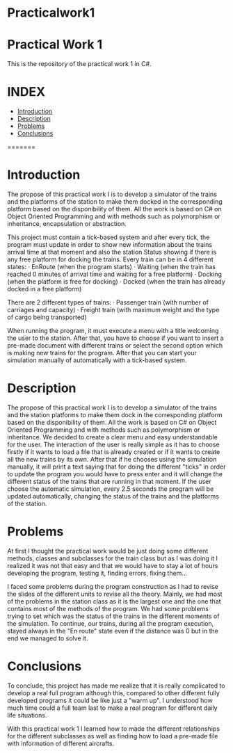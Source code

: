 # Practicalwork1

# Practical Work 1 
This is the repository of the practical work 1 in C#. 

# INDEX

- [Introduction](#introduction)
- [Description](#docking-simulator-software-practical-work-i)
- [Problems](#problems)
- [Conclusions](#conclusions)


=======
# Introduction

The propose of this practical work I is to develop a simulator of the trains and the platforms of the station to make them docked in the corresponding platform based on the disponibility of them. All the work is based on C# on Object Oriented Programming and with methods such as polymorphism or inheritance, encapsulation or abstraction.

This project must contain a tick-based system and after every tick, the program must update in order to show new information about the trains arrival time at that moment and also the station Status showing if there is any free platform for docking the trains. 
Every train can be in 4 different states:
    · EnRoute (when the program starts)
    · Waiting (when the train has reached 0 minutes of arrival time and waiting for a free platform)
    · Docking (when the platform is free for docking)
    · Docked (when the train has already docked in a free platform)

There are 2 different types of trains:
    · Passenger train (with number of carriages and capacity)
    · Freight train (with maximum weight and the type of cargo being transported)
    

When running the program, it must execute a menu with a title welcoming the user to the station. After that, you have to choose if you want to insert a pre-made document with different trains or select the second option which is making new trains for the program. After that you can start your simulation manually of automatically with a tick-based system.


# Description 

The propose of this practical work I is to develop a simulator of the trains and the station platforms to make them dock in the corresponding platform based on the disponibility of them. All the work is based on C# on Object Oriented Programming and with methods such as polymorphism or inheritance.
We decided to create a clear menu and easy understandable for the user.
The interaction of the user is really simple as it has to choose firstly if it wants to load a file that is already created or if it wants to create all the new trains by its own. After that if he chooses using the simulation manually, it will print a text saying that for doing the different "ticks" in order to update the program you would have to press enter and it will change the different status of the trains that are running in that moment. If the user choose the automatic simulation, every 2.5 seconds the program will be updated automatically, changing the status of the trains and the platforms of the station.

# Problems 

At first I thought the practical work would be just doing some different methods, classes and subclasses for the train class but as I was doing it I realized it was not that easy and that we would have to stay a lot of hours developing the program, testing it, finding errors, fixing them... 

I faced some problems during the program construction as I had to revise the slides of the different units to revise all the theory.
Mainly, we had most of the problems in the station class as it is the largest one and the one that contains most of the methods of the program.
We had some problems trying to set which was the status of the trains in the different moments of the simulation. 
To continue, our trains, during all the program execution, stayed always in the "En route" state even if the distance was 0 but in the end we managed to solve it.


# Conclusions

To conclude, this project has made me realize that it is really complicated to develop a real full program although this, compared to other different fully developed programs it could be like just a "warm up". I understood how much time could a full team last to make a real program for different daily life situations.

With this practical work 1 I learned how to made the different relationships for the different subclasses as well as finding how to load a pre-made file with information of different aircrafts. 






